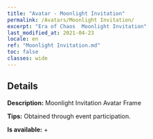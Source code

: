 ```yaml
---
title: "Avatar - Moonlight Invitation"
permalink: /Avatars/Moonlight Invitation/
excerpt: "Era of Chaos  Moonlight Invitation"
last_modified_at: 2021-04-23
locale: en
ref: "Moonlight Invitation.md"
toc: false
classes: wide
---
```

## Details

 **Description:** Moonlight Invitation Avatar Frame 

 **Tips:** Obtained through event participation. 

 **Is available:**  + 

